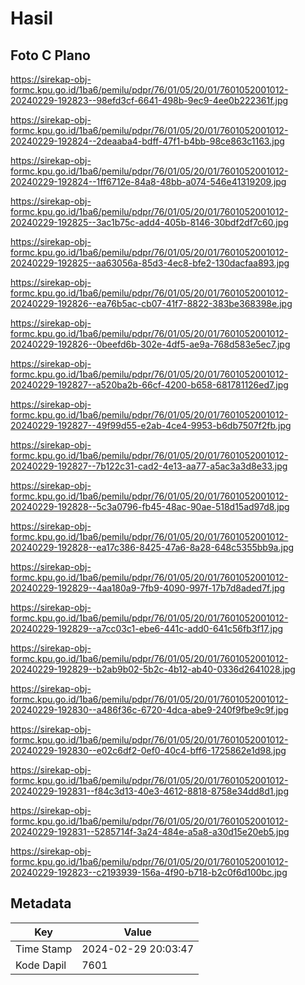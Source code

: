 # Hasil

## Foto C Plano

https://sirekap-obj-formc.kpu.go.id/1ba6/pemilu/pdpr/76/01/05/20/01/7601052001012-20240229-192823--98efd3cf-6641-498b-9ec9-4ee0b222361f.jpg

https://sirekap-obj-formc.kpu.go.id/1ba6/pemilu/pdpr/76/01/05/20/01/7601052001012-20240229-192824--2deaaba4-bdff-47f1-b4bb-98ce863c1163.jpg

https://sirekap-obj-formc.kpu.go.id/1ba6/pemilu/pdpr/76/01/05/20/01/7601052001012-20240229-192824--1ff6712e-84a8-48bb-a074-546e41319209.jpg

https://sirekap-obj-formc.kpu.go.id/1ba6/pemilu/pdpr/76/01/05/20/01/7601052001012-20240229-192825--3ac1b75c-add4-405b-8146-30bdf2df7c60.jpg

https://sirekap-obj-formc.kpu.go.id/1ba6/pemilu/pdpr/76/01/05/20/01/7601052001012-20240229-192825--aa63056a-85d3-4ec8-bfe2-130dacfaa893.jpg

https://sirekap-obj-formc.kpu.go.id/1ba6/pemilu/pdpr/76/01/05/20/01/7601052001012-20240229-192826--ea76b5ac-cb07-41f7-8822-383be368398e.jpg

https://sirekap-obj-formc.kpu.go.id/1ba6/pemilu/pdpr/76/01/05/20/01/7601052001012-20240229-192826--0beefd6b-302e-4df5-ae9a-768d583e5ec7.jpg

https://sirekap-obj-formc.kpu.go.id/1ba6/pemilu/pdpr/76/01/05/20/01/7601052001012-20240229-192827--a520ba2b-66cf-4200-b658-681781126ed7.jpg

https://sirekap-obj-formc.kpu.go.id/1ba6/pemilu/pdpr/76/01/05/20/01/7601052001012-20240229-192827--49f99d55-e2ab-4ce4-9953-b6db7507f2fb.jpg

https://sirekap-obj-formc.kpu.go.id/1ba6/pemilu/pdpr/76/01/05/20/01/7601052001012-20240229-192827--7b122c31-cad2-4e13-aa77-a5ac3a3d8e33.jpg

https://sirekap-obj-formc.kpu.go.id/1ba6/pemilu/pdpr/76/01/05/20/01/7601052001012-20240229-192828--5c3a0796-fb45-48ac-90ae-518d15ad97d8.jpg

https://sirekap-obj-formc.kpu.go.id/1ba6/pemilu/pdpr/76/01/05/20/01/7601052001012-20240229-192828--ea17c386-8425-47a6-8a28-648c5355bb9a.jpg

https://sirekap-obj-formc.kpu.go.id/1ba6/pemilu/pdpr/76/01/05/20/01/7601052001012-20240229-192829--4aa180a9-7fb9-4090-997f-17b7d8aded7f.jpg

https://sirekap-obj-formc.kpu.go.id/1ba6/pemilu/pdpr/76/01/05/20/01/7601052001012-20240229-192829--a7cc03c1-ebe6-441c-add0-641c56fb3f17.jpg

https://sirekap-obj-formc.kpu.go.id/1ba6/pemilu/pdpr/76/01/05/20/01/7601052001012-20240229-192829--b2ab9b02-5b2c-4b12-ab40-0336d2641028.jpg

https://sirekap-obj-formc.kpu.go.id/1ba6/pemilu/pdpr/76/01/05/20/01/7601052001012-20240229-192830--a486f36c-6720-4dca-abe9-240f9fbe9c9f.jpg

https://sirekap-obj-formc.kpu.go.id/1ba6/pemilu/pdpr/76/01/05/20/01/7601052001012-20240229-192830--e02c6df2-0ef0-40c4-bff6-1725862e1d98.jpg

https://sirekap-obj-formc.kpu.go.id/1ba6/pemilu/pdpr/76/01/05/20/01/7601052001012-20240229-192831--f84c3d13-40e3-4612-8818-8758e34dd8d1.jpg

https://sirekap-obj-formc.kpu.go.id/1ba6/pemilu/pdpr/76/01/05/20/01/7601052001012-20240229-192831--5285714f-3a24-484e-a5a8-a30d15e20eb5.jpg

https://sirekap-obj-formc.kpu.go.id/1ba6/pemilu/pdpr/76/01/05/20/01/7601052001012-20240229-192823--c2193939-156a-4f90-b718-b2c0f6d100bc.jpg


## Metadata

| Key        | Value               |
| ---------- | ------------------- |
| Time Stamp | 2024-02-29 20:03:47 |
| Kode Dapil | 7601                |



